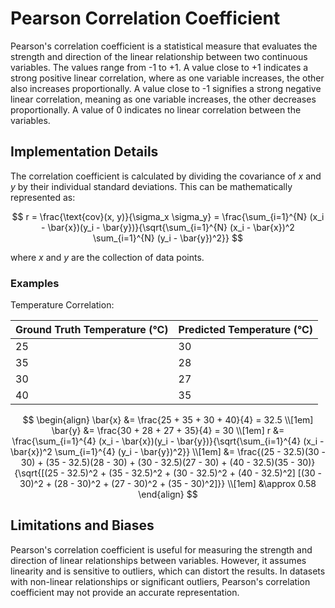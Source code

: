 # Pearson Correlation Coefficient

Pearson's correlation coefficient is a statistical measure that evaluates the strength and direction of the linear
relationship between two continuous variables. The values range from -1 to +1. A value close to +1 indicates a strong
positive linear correlation, where as one variable increases, the other also increases proportionally. A value close
to -1 signifies a strong negative linear correlation, meaning as one variable increases, the other decreases
proportionally. A value of 0 indicates no linear correlation between the variables.

## Implementation Details

The correlation coefficient is calculated by dividing the covariance of $x$ and $y$ by their individual standard
deviations. This can be mathematically represented as:

$$
r = \frac{\text{cov}(x, y)}{\sigma_x \sigma_y} = \frac{\sum_{i=1}^{N} (x_i - \bar{x})(y_i - \bar{y})}{\sqrt{\sum_{i=1}^{N}
(x_i - \bar{x})^2 \sum_{i=1}^{N} (y_i - \bar{y})^2}}
$$

where $x$ and $y$ are the collection of data points.

### Examples

Temperature Correlation:

<div class="grid" markdown>

| Ground Truth Temperature (&deg;C) | Predicted Temperature (&deg;C) |
| --- | --- |
| 25  | 30  |
| 35  | 28  |
| 30  | 27  |
| 40  | 35  |

</div>

$$
\begin{align}
\bar{x} &= \frac{25 + 35 + 30 + 40}{4} = 32.5 \\[1em]
\bar{y} &= \frac{30 + 28 + 27 + 35}{4} = 30 \\[1em]
r &= \frac{\sum_{i=1}^{4} (x_i - \bar{x})(y_i - \bar{y})}{\sqrt{\sum_{i=1}^{4} (x_i - \bar{x})^2 \sum_{i=1}^{4} (y_i -
\bar{y})^2}} \\[1em]
&= \frac{(25 - 32.5)(30 - 30) + (35 - 32.5)(28 - 30) + (30 - 32.5)(27 - 30) +
(40 - 32.5)(35 - 30)}{\sqrt{[(25 - 32.5)^2 +
(35 - 32.5)^2 + (30 - 32.5)^2 + (40 - 32.5)^2] [(30 - 30)^2 + (28 - 30)^2 + (27 - 30)^2 + (35 - 30)^2]}} \\[1em]
&\approx 0.58
\end{align}
$$

## Limitations and Biases

Pearson's correlation coefficient is useful for measuring the strength and direction of linear relationships between
variables. However, it assumes linearity and is sensitive to outliers, which can distort the results. In datasets with
non-linear relationships or significant outliers, Pearson's correlation coefficient may not provide an accurate
representation.
